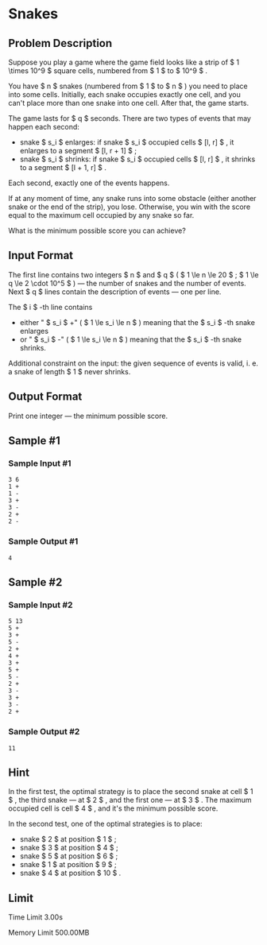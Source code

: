 # Snakes

## Problem Description

Suppose you play a game where the game field looks like a strip of $ 1 \times 10^9 $ square cells, numbered from $ 1 $ to $ 10^9 $ .

You have $ n $ snakes (numbered from $ 1 $ to $ n $ ) you need to place into some cells. Initially, each snake occupies exactly one cell, and you can't place more than one snake into one cell. After that, the game starts.

The game lasts for $ q $ seconds. There are two types of events that may happen each second:

- snake $ s_i $ enlarges: if snake $ s_i $ occupied cells $ [l, r] $ , it enlarges to a segment $ [l, r + 1] $ ;
- snake $ s_i $ shrinks: if snake $ s_i $ occupied cells $ [l, r] $ , it shrinks to a segment $ [l + 1, r] $ .

Each second, exactly one of the events happens.

If at any moment of time, any snake runs into some obstacle (either another snake or the end of the strip), you lose. Otherwise, you win with the score equal to the maximum cell occupied by any snake so far.

What is the minimum possible score you can achieve?

## Input Format

The first line contains two integers $ n $ and $ q $ ( $ 1 \le n \le 20 $ ; $ 1 \le q \le 2 \cdot 10^5 $ ) — the number of snakes and the number of events. Next $ q $ lines contain the description of events — one per line.

The $ i $ -th line contains

- either " $ s_i $ +" ( $ 1 \le s_i \le n $ ) meaning that the $ s_i $ -th snake enlarges
- or " $ s_i $ -" ( $ 1 \le s_i \le n $ ) meaning that the $ s_i $ -th snake shrinks.

Additional constraint on the input: the given sequence of events is valid, i. e. a snake of length $ 1 $ never shrinks.

## Output Format

Print one integer — the minimum possible score.

## Sample #1

### Sample Input #1

```
3 6
1 +
1 -
3 +
3 -
2 +
2 -
```

### Sample Output #1

```
4
```

## Sample #2

### Sample Input #2

```
5 13
5 +
3 +
5 -
2 +
4 +
3 +
5 +
5 -
2 +
3 -
3 +
3 -
2 +
```

### Sample Output #2

```
11
```

## Hint

In the first test, the optimal strategy is to place the second snake at cell $ 1 $ , the third snake — at $ 2 $ , and the first one — at $ 3 $ . The maximum occupied cell is cell $ 4 $ , and it's the minimum possible score.

In the second test, one of the optimal strategies is to place:

- snake $ 2 $ at position $ 1 $ ;
- snake $ 3 $ at position $ 4 $ ;
- snake $ 5 $ at position $ 6 $ ;
- snake $ 1 $ at position $ 9 $ ;
- snake $ 4 $ at position $ 10 $ .

## Limit



Time Limit
3.00s

Memory Limit
500.00MB